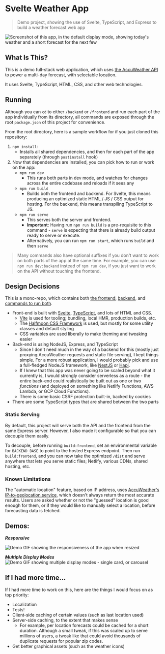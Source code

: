 # Svelte Weather App
> Demo project, showing the use of Svelte, TypeScript, and Express to build a weather forecast web app

![Screenshot of this app, in the default display mode, showing today's weather and a short forecast for the next few](https://user-images.githubusercontent.com/17817563/119875840-13d8f400-bedc-11eb-80c8-ab914878e137.png)

## What Is This?
This is a demo full-stack web application, which uses [the AccuWeather API](https://developer.accuweather.com/) to power a multi-day forecast, with selectable location.

It uses Svelte, TypeScript, HTML, CSS, and other web technologies.

## Running
Although you can `cd` to either `/backend` or `/frontend` and run each part of the app individually from its directory, all commands are exposed through the root  `package.json` of this project for convenience.

From the root directory, here is a sample workflow for if you just cloned this repository:

1. `npm install`:
	- Installs all shared dependencies, and then for each part of  the app separately (through `postinstall` hook)
2. Now that dependencies are installed, you can pick how to run or work on the app:
	- `npm run dev`
		- This runs both parts in dev mode, and watches for changes across the entire codebase and reloads if it sees any
	- `npm run build`
		- Builds both the frontend and backend. For Svelte, this means producing an optimized static HTML / JS / CSS output for hosting. For the backend, this means transpiling TypeScript to JS.
	- `npm run serve`
		- This serves both the server and frontend.
		- **Important**: Having run `npm run build` is a pre-requisite to this command - `serve` is expecting that there is already build output ready to serve or execute.
		- Alternatively, you can run `npm run start`, which runs `build` and then `serve`

> Many commands also have optional suffixes if you don't want to work on both parts of the app at the same time. For example, you can use `npm run dev:backend` instead of `npm run dev`, if you just want to work on the API without touching the frontend.

## Design Decisions
This is a mono-repo, which contains both [the frontend](./frontend/), [backend](./backend/), and [commands to run both](./package.json).

- Front-end is built with [Svelte](https://svelte.dev/), [TypeScript](https://www.typescriptlang.org/), and lots of HTML and CSS.
	- [Vite](https://vitejs.dev/) is used for tooling; bundling, local HMR, production builds, etc.
	- The [Halfmoon CSS Framework](https://www.gethalfmoon.com/docs/introduction/) is used, but mostly for some utility classes and default styling
	- CSS variables are used liberally to make theming and tweaking easier
- Back-end is using NodeJS, Express, and TypeScript
	- Since I don't need much in the way of a backend for this (mostly just proxying AccuWeather requests and static file serving), I kept things simple. For a more robust application, I would probably pick and use a full-fledged NodeJS framework, like [NestJS](https://docs.nestjs.com/) or [Hapi](https://hapi.dev/).
	- If I knew that this app was never going to be scaled beyond what it currently is, I would strongly consider serverless as a route - the entire back-end could realistically be built out as one or two *functions*  (and deployed on something like Netlify Functions, AWS Lambda, or GCP Cloud Functions).
	- There is some basic CSRF protection built-in, backed by cookies
- There are some TypeScript types that are shared between the two parts

### Static Serving
By default, this project will serve both the API and the frontend from the same Express server. However, I also made it configurable so that you can decouple them easily.

To decouple, before running `build:frontend`, set an environmental variable for `BACKEND_BASE` to point to the hosted Express endpoint. Then run `build:frontend`, and you can now take the optimized `/dist` and serve anywhere that lets you serve static files; Netlify, various CDNs, shared hosting, etc.

### Known Limitations
The "automatic location" feature, based on IP address, uses [AccuWeather's IP-to-geolocation service](https://developer.accuweather.com/accuweather-locations-api/apis/get/locations/v1/cities/ipaddress), which doesn't always return the most accurate results. Users are asked whether or not the "guessed" location is good enough for them, or if they would like to manually select a location, before forecasting data is fetched.

## Demos:
***Responsive***

![Demo GIF showing the responsiveness of the app when resized](https://user-images.githubusercontent.com/17817563/119874698-bf814480-beda-11eb-8839-88d0e8de117c.gif)

***Multiple Display Modes***
![Demo GIF showing multiple display modes - single card, or carousel](https://user-images.githubusercontent.com/17817563/119875536-b6dd3e00-bedb-11eb-927b-24a6c358a990.gif)

## If I had more time...
If I had more time to work on this, here are the things I would focus on as top priority:

- Localization
- Tests!
- Client-side caching of certain values (such as last location used)
- Server-side caching, to the extent that makes sense
	- For example, per location forecasts could be cached for a short duration. Although a small tweak, if this was scaled up to serve millions of users, a tweak like that could avoid thousands of duplicate requests for popular zip codes.
- Get better graphical assets (such as the weather icons)

